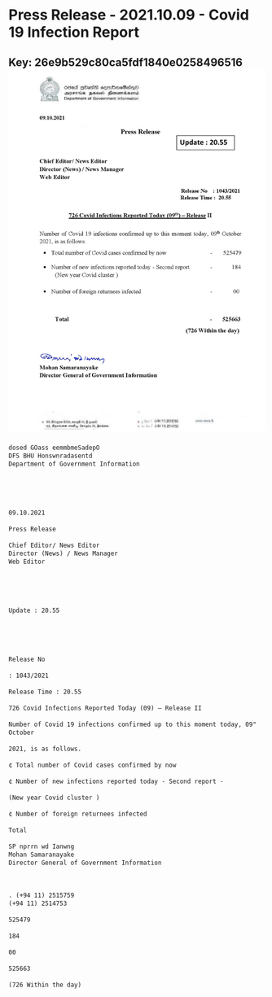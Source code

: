 # Press Release - 2021.10.09 - Covid 19 Infection Report 
Key: 26e9b529c80ca5fdf1840e0258496516 
![img](img/26e9b529c80ca5fdf1840e0258496516.jpg)
---
```
dosed GOass eemmbmeSadepO
DFS BHU Honswnradasentd
Department of Government Information

 

 

09.10.2021

Press Release

Chief Editor/ News Editor
Director (News) / News Manager
Web Editor

 

 

Update : 20.55

 

 

Release No

: 1043/2021

Release Time : 20.55

726 Covid Infections Reported Today (09) — Release II

Number of Covid 19 infections confirmed up to this moment today, 09" October

2021, is as follows.

¢ Total number of Covid cases confirmed by now

¢ Number of new infections reported today - Second report -

(New year Covid cluster )

¢ Number of foreign returnees infected

Total

SP nprrn wd Ianwng
Mohan Samaranayake
Director General of Government Information

 

. (+94 11) 2515759
(+94 11) 2514753

525479

184

00

525663

(726 Within the day)

```
